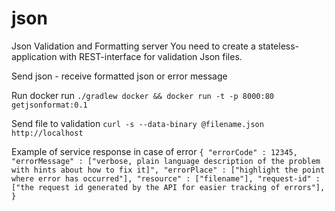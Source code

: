 # json
Json Validation and Formatting server You need to create a stateless-application with REST-interface for validation Json files.

Send json - receive formatted json or error message

Run docker run `./gradlew docker && docker run -t -p 8000:80 getjsonformat:0.1`

Send file to validation `curl -s --data-binary @filename.json http://localhost`

Example of service response in case of error `{ "errorCode" : 12345, "errorMessage" : ["verbose, plain language description of the problem with hints about how to fix it]", "errorPlace" : ["highlight the point where error has occurred"], "resource" : ["filename"], "request-id" : ["the request id generated by the API for easier tracking of errors"], }`
